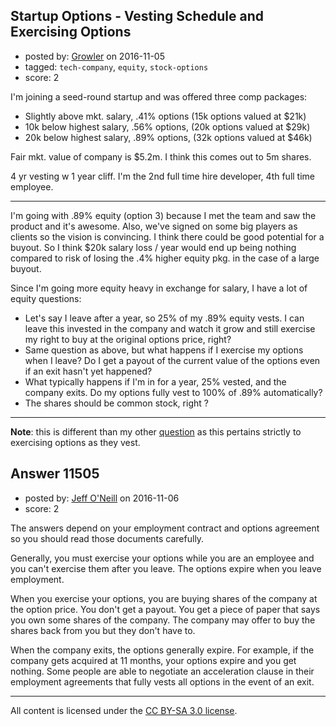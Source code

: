 ## Startup Options - Vesting Schedule and Exercising Options

- posted by: [Growler](https://stackexchange.com/users/238615/growler) on 2016-11-05
- tagged: `tech-company`, `equity`, `stock-options`
- score: 2

<p>I'm joining a seed-round startup and was offered three comp packages: </p>

<ul>
<li>Slightly above mkt. salary, .41% options (15k options valued at $21k)</li>
<li>10k below highest salary, .56% options, (20k options valued at $29k)</li>
<li>20k below highest salary, .89% options, (32k options valued at $46k)</li>
</ul>

<p>Fair mkt. value of company is $5.2m. I think this comes out to 5m shares.</p>

<p>4 yr vesting w 1 year cliff. I'm the 2nd full time hire developer, 4th full time employee.</p>

<hr>

<p>I'm going with .89% equity (option 3) because I met the team and saw the product and it's awesome. Also, we've signed on some big players as clients so the vision is convincing. I think there could be good potential for a buyout. So I think $20k salary loss / year would end up being nothing compared to risk of losing the .4% higher equity pkg. in the case of a large buyout.</p>

<p>Since I'm going more equity heavy in exchange for salary, I have a lot of equity questions:</p>

<ul>
<li>Let's say I leave after a year, so 25% of my .89% equity vests. I can leave this invested in the company and watch it grow and still exercise my right to buy at the original options price, right?</li>
<li>Same question as above, but what happens if I exercise my options when I leave? Do I get a payout of the current value of the options even if an exit hasn't yet happened?</li>
<li>What typically happens if I'm in for a year, 25% vested, and the company exits. Do my options fully vest to 100% of .89% automatically?</li>
<li>The shares should be common stock, right ?</li>
</ul>

<hr>

<p><strong>Note</strong>: this is different than my other <a href="https://startups.stackexchange.com/questions/11493/equity-vs-salary-options">question</a> as this pertains strictly to exercising options as they vest.</p>



## Answer 11505

- posted by: [Jeff O'Neill](https://stackexchange.com/users/46273/jeff-o-neill) on 2016-11-06
- score: 2

<p>The answers depend on your employment contract and options agreement so you should read those documents carefully.</p>

<p>Generally, you must exercise your options while you are an employee and you can't exercise them after you leave.  The options expire when you leave employment.</p>

<p>When you exercise your options, you are buying shares of the company at the option price.  You don't get a payout.  You get a piece of paper that says you own some shares of the company.  The company may offer to buy the shares back from you but they don't have to.</p>

<p>When the company exits, the options generally expire.  For example, if the company gets acquired at 11 months, your options expire and you get nothing.  Some people are able to negotiate an acceleration clause in their employment agreements that fully vests all options in the event of an exit.  </p>




---

All content is licensed under the [CC BY-SA 3.0 license](https://creativecommons.org/licenses/by-sa/3.0/).
